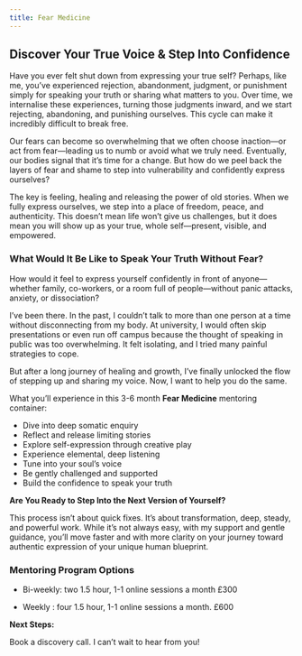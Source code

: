 ```yaml
---
title: Fear Medicine
---
```


## Discover Your True Voice & Step Into Confidence

Have you ever felt shut down from expressing your true self? Perhaps, like me, you’ve experienced rejection, abandonment, judgment, or punishment simply for speaking your truth or sharing what matters to you. Over time, we internalise these experiences, turning those judgments inward, and we start rejecting, abandoning, and punishing ourselves. This cycle can make it incredibly difficult to break free.

Our fears can become so overwhelming that we often choose inaction—or act from fear—leading us to numb or avoid what we truly need. Eventually, our bodies signal that it’s time for a change. But how do we peel back the layers of fear and shame to step into vulnerability and confidently express ourselves?

The key is feeling, healing and releasing the power of old stories. When we fully express ourselves, we step into a place of freedom, peace, and authenticity. This doesn’t mean life won’t give us  challenges, but it does mean you will show up as your true, whole self—present, visible, and empowered.

### What Would It Be Like to Speak Your Truth Without Fear?

How would it feel to express yourself confidently in front of anyone—whether family, co-workers, or a room full of people—without panic attacks, anxiety, or dissociation?

I’ve been there. In the past, I couldn’t talk to more than one person at a time without disconnecting from my body. At university, I would often skip presentations or even run off campus because the thought of speaking in public was too overwhelming. It felt isolating, and I tried many painful strategies to cope.

But after a long journey of healing and growth, I’ve finally unlocked the flow of stepping up and sharing my voice. Now, I want to help you do the same.

What you’ll experience in this 3-6 month **Fear Medicine** mentoring container:

* Dive into deep somatic enquiry
* Reflect and release limiting stories
* Explore self-expression through creative play
* Experience elemental, deep listening
* Tune into your soul’s voice
* Be gently challenged and supported
* Build the confidence to speak your truth

**Are You Ready to Step Into the Next Version of Yourself?**

This process isn’t about quick fixes. It’s about transformation, deep, steady, and powerful work. While it’s not always easy, with my support and gentle guidance, you’ll move faster and with more clarity on your journey toward authentic expression of your unique human blueprint.

### Mentoring Program Options

* Bi-weekly: two 1.5 hour, 1-1 online sessions a month £300

<!---->

* Weekly : four 1.5 hour, 1-1 online sessions a month.  £600

**Next Steps:**

Book a discovery call. I can’t wait to hear from you!

